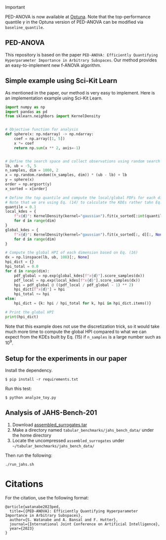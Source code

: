 > [!IMPORTANT]
> PED-ANOVA is now available at [Optuna](https://optuna.readthedocs.io/en/latest/reference/generated/optuna.importance.PedAnovaImportanceEvaluator.html).
> Note that the top-performance quantile $\gamma$ in the Optuna version of PED-ANOVA can be modified via `baseline_quantile`.

## PED-ANOVA

This repository is based on the paper `PED-ANOVA: Efficiently Quantifying Hyperparameter Importance in Arbitrary Subspaces`.
Our method provides an easy-to-implement new f-ANOVA algorithm.

## Simple example using Sci-Kit Learn

As mentioned in the paper, our method is very easy to implement.
Here is an implementation example using Sci-Kit Learn.

```python
import numpy as np
import pandas as pd
from sklearn.neighbors import KernelDensity


# Objective function for analysis
def sphere(x: np.ndarray) -> np.ndarray:
    coef = np.array([1, 5])
    x *= coef
    return np.sum(x ** 2, axis=-1)


# Define the search space and collect observations using random search
lb, ub = -5, 5
n_samples, dim = 1000, 2
x = np.random.random((n_samples, dim)) * (ub - lb) + lb
y = sphere(x)
order = np.argsort(y)
x_sorted = x[order]

# Define the top quantile and compute the local/global PDFs for each dimension
# Note that we are using Eq. (14) to calculate the KDEs rather tahn Eq. (15), which is a quicker version
quantile = 0.1
local_kdes = {
    f"x{d}": KernelDensity(kernel="gaussian").fit(x_sorted[:int(quantile * n_samples), d][:, None])
    for d in range(dim)
}
global_kdes = {
    f"x{d}": KernelDensity(kernel="gaussian").fit(x_sorted[:, d][:, None])
    for d in range(dim)
}

# Compute the global HPI of each dimension based on Eq. (16)
dx = np.linspace(lb, ub, 100)[:, None]
hpi_dict = {}
hpi_total = 0.0
for d in range(dim):
    pdf_global = np.exp(global_kdes[f"x{d}"].score_samples(dx))
    pdf_local = np.exp(local_kdes[f"x{d}"].score_samples(dx))
    hpi = pdf_global @ ((pdf_local / pdf_global - 1) ** 2)
    hpi_dict[f"x{d}"] = hpi
    hpi_total += hpi
else:
    hpi_dict = {k: hpi / hpi_total for k, hpi in hpi_dict.items()}

# Print the global HPI
print(hpi_dict)
```

Note that this example does not use the discretization trick, so it would take much more time to compute the global HPI compared to what we can expect from the KDEs built by Eq. (15) if `n_samples` is a large number such as $10^9$.

## Setup for the experiments in our paper

Install the dependency.

```shell
$ pip install -r requirements.txt
```

Run this test:

```shell
$ python analyze_toy.py
```

## Analysis of JAHS-Bench-201

1. Download [assembled_surrogates.tar](https://ml.informatik.uni-freiburg.de/research-artifacts/jahs_bench_201/v1.1.0/assembled_surrogates.tar)
2. Make a directory named `tabular_benchmarks/jahs_bench_data/` under the home directory
2. Locate the uncompressed `assembled_surrogates` under `~/tabular_benchmarks/jahs_bench_data/`

Then run the following:
```shell
./run_jahs.sh
```
# Citations

For the citation, use the following format:
```
@article{watanabe2023ped,
  title={{PED-ANOVA}: Efficiently Quantifying Hyperparameter Importance in Arbitrary Subspaces},
  author={S. Watanabe and A. Bansal and F. Hutter},
  journal={International Joint Conference on Artificial Intelligence},
  year={2023}
}
```
